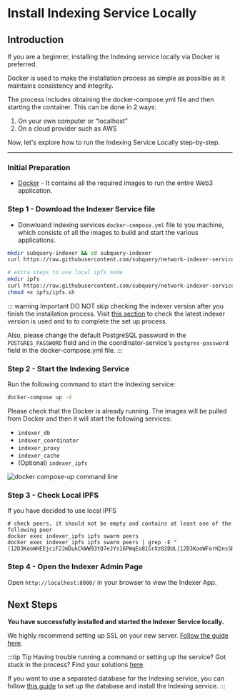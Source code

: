 # Install Indexing Service Locally

## Introduction

If you are a beginner, installing the Indexing service locally via Docker is preferred.

Docker is used to make the installation process as simple as possible as it maintains consistency and integrity.

The process includes obtaining the docker-compose.yml file and then starting the container. This can be done in 2 ways:

1. On your own computer or “localhost”
2. On a cloud provider such as AWS

Now, let's explore how to run the Indexing Service Locally step-by-step.

---

### Initial Preparation

- [Docker](https://docs.docker.com/get-docker/) - It contains all the required images to run the entire Web3 application.

### Step 1 - Download the Indexer Service file

- Donwloand indexing services `docker-compose.yml` file to you machine, which consists of all the images to build and start the various applications.

```bash
mkdir subquery-indexer && cd subquery-indexer
curl https://raw.githubusercontent.com/subquery/network-indexer-services/main/deploy/docker-compose.yml -o docker-compose.yml

# extra steps to use local ipfs node
mkdir ipfs
curl https://raw.githubusercontent.com/subquery/network-indexer-services/main/deploy/ipfs/ipfs.sh -o ipfs/ipfs.sh
chmod +x ipfs/ipfs.sh
```

::: warning Important
DO NOT skip checking the indexer version after you finish the installation process. Visit [this section](../indexers/become-an-indexer.md#_2-1-check-indexer-version) to check the latest indexer version is used and to to complete the set up process.

Also, please change the default PostgreSQL password in the `POSTGRES_PASSWORD` field and in the coordinator-service's `postgres-password` field in the docker-compose.yml file.
:::

### Step 2 - Start the Indexing Service

Run the following command to start the Indexing service:

```bash
docker-compose up -d
```

Please check that the Docker is already running. The images will be pulled from Docker and then it will start the following services:

- `indexer_db`
- `indexer_coordinator`
- `indexer_proxy`
- `indexer_cache`
- (Optional) `indexer_ipfs`

![docker compose-up command line](/assets/img/network/indexer_docker_services.png)

### Step 3 - Check Local IPFS

If you have decided to use local IPFS

```
# check peers, it should not be empty and contains at least one of the following peer
docker exec indexer_ipfs ipfs swarm peers
docker exec indexer_ipfs ipfs swarm peers | grep -E "(12D3KooWHEEjciF2JmDukCkWW93tQ7eJYs16PWqEo81GrXz82DUL|12D3KooWForH2nsSRN5cynPhoona6re1nw2EcimQJxHnicd1yqUV|12D3KooWPhsrviSKFTKawpW3bRAdLZ89jhXdYuszAys4YwL3RMn3|12D3KooWCFokEyt9gtuQHTwVAzwBsdjsBqfSxq1D3X1FsAbTwaSN)"
```

### Step 4 - Open the Indexer Admin Page

Open `http://localhost:8000/` in your browser to view the Indexer App.

## Next Steps

**You have successfully installed and started the Indexer Service locally.**

We highly recommend setting up SSL on your new server. [Follow the guide here](./indexer-security-guide.md#ssl-certificate-configuration).

:::tip Tip
Having trouble running a command or setting up the service? Got stuck in the process? Find your solutions [here](../indexers/troubleshooting-indexers.md).

If you want to use a separated database for the Indexing service, you can follow [this guide](./separated-db.md) to set up the database and install the Indexing service.
:::
